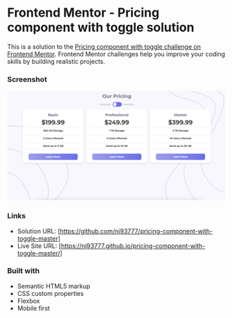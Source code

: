 # Frontend Mentor - Pricing component with toggle solution

This is a solution to the [Pricing component with toggle challenge on Frontend Mentor](https://www.frontendmentor.io/challenges/pricing-component-with-toggle-8vPwRMIC). Frontend Mentor challenges help you improve your coding skills by building realistic projects. 


### Screenshot

![](./screenshot.jpg)


### Links

- Solution URL: [https://github.com/nj93777/pricing-component-with-toggle-master]
- Live Site URL: [https://nj93777.github.io/pricing-component-with-toggle-master/]
### Built with

- Semantic HTML5 markup
- CSS custom properties
- Flexbox
- Mobile first

